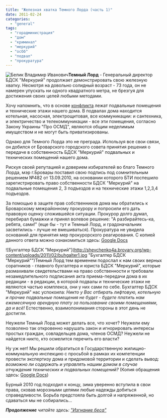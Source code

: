 ```yaml
---
title: "Железная хватка Темного Лорда (часть 1)"
date: 2011-02-24
categories: 
  - "general"
tags: 
  - "горадминистрация"
  - "дом"
  - "криминал"
  - "меркурий"
  - "осбб"
  - "подвал"
  - "прокуратура"
---
```


![Белик Владимир Иванович](http://shevchenko4a.brovary.org/wp-content/uploads/2011/02/Belik-Vladimir-Ivanovich.jpg "Белик Владимир Иванович")**Темный Лорд** - Генеральный директор БДСК "Меркурий" продолжает демонстрировать свою железную хватку. Несмотря на довольно солидный возраст - 73 года, он не намерен упускать ни одного квадратного метра, не брезгуя для достижения своих целей любыми методами.

Хочу напомнить, что в основе [конфликта](http://shevchenko4a.brovary.org/o-nechelovecheskoy-jadnosti/) лежат подвальные помещения и технические этажи нашего дома. В подвалах дома находится котельная, насосная, электрощитовая, все коммуникации: и сантехника, и электричество и телекоммуникации - все эти помещения, согласно Закону Украины "Про ОСМД", являются общим неделимым имуществом и не могут быть приватизированы.

Однако для Темного Лорда это не преграда. Используя все свои связи, он добился от Броварского городского совета принятия решения о передаче в собственность БДСК "Меркурий" подвальных <!--more-->и технических помещений нашего дома.

Рискуя своей репутацией и доверием избирателей во благо Темного Лорда, мэр г.Бровары поставил свою подпись под сомнительным решением №482 от 13.09.2010, на основании которого БТИ поспешило зарегистрировать право собственности БДСК "Меркурий" на подвальные помещения 2, 3 подъездов и на технические этажи 1,2,3,4 подъездов.

<script type="text/javascript">$(document).ready(function() { $("#containerJeleznayaHvatka").pwi({ username: 'shevchenko4a.org.ua', mode: 'album', album: 'SvidotstvoPravoVlasnosti', thumbSize: 144, showAlbumDescription: false, maxResults:150, authKey:'Gv1sRgCNjJ9raoufndbw', showPhotoDate: false }); }); </script>

 За помощью в защите прав собственников дома мы обратились к Броварскому межрайонному прокурору и попросили его дать правовую оценку сложившейся ситуации. Прокурор долго думал, перебирал бумажки и принял волевое решение: "А разбирайтесь-ка, ребята, сами!" (еще бы - тут и Темный Лорд, и градоначальник засветились - лучше не вмешиваться). Прокуратура не увидела оснований для принятия мер прокурорского реагирования. С копией данного ответа можно ознакомиться здесь: [Google Docs](https://docs.google.com/viewer?a=v&pid=explorer&chrome=true&srcid=0BxE2NQlPHqm_YWU5MjMxNTEtMjhhYi00MThmLWE5OWQtNDI5MDBjODRmZTgy&hl=en_GB&authkey=COKa1-oH)

![Бухгалтер БДСК "Меркурий"](http://shevchenko4a.brovary.org/wp-content/uploads/2011/02/buhgalter1.jpg "Бухгалтер БДСК "Меркурий"")Темный Лорд тем временем подослал к нам своих верных соратников - главного бухгалтера и юриста БДСК "Меркурий", которые размахивали свидетельствами на право собственности и требовали незамедлительного подписания акта приема-передачи дома в их редакции - в редакции, в которой подвалы и технические этажи не являются частью комплекса, они у них сами по себе. Бухгалтер БДСК "Меркурий" нас успокоила: _Никто у Вас отбирать лифтовую, котельную и прочие подвальные помещения не будет - будете платить нам ежемесячную арендную плату за пользование своими помещениями, да и всё!_ Естественно, взаимопонимания стороны в этот день не достигли.

Неужели Темный Лорд может делать все, что хочет? Неужели ему позволено так откровенно нарушать закон и игнорировать интересы простых граждан, совладельцев дома, членов ОСМД? Неужели не найдется никто, кто осмелится перечить его власти?

Ну уж нет! Мы решили обратиться в Государственную жилищно-коммунальную инспекцию с просьбой в рамках их компетенции провести экспертизу дома и придомовой территории и сделать вывод: _возможно ли содержать и управлять нашим домом в случае отчуждения технических и подвальных помещений?_ (Копия обращения здесь: [Google Docs](https://docs.google.com/viewer?a=v&pid=explorer&chrome=true&srcid=0BxE2NQlPHqm_Mzk1MGY4NjctM2M1ZS00OWEzLWE0YWItMTFiMGE5MzkzMWI3&hl=en_GB&authkey=CKKv8LME))

Бурный 2010 год подходил к концу, зима уверенно вступила в свои права, сковав морозными цепями любые надежды добиться справедливости. Борьба предстояла быть долгой и напряженной, но сдаваться мы не собирались...

_**Продолжение** читайте здесь: ["Изгнание беса"](http://shevchenko4a.brovary.org/izgnaniye-besa/)_

